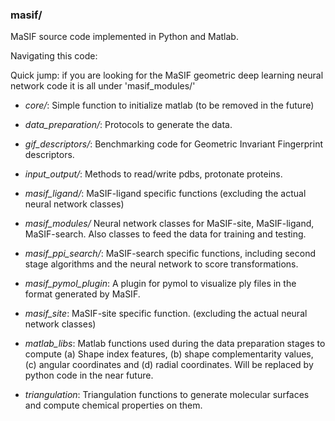### masif/
MaSIF source code implemented in Python and Matlab.

Navigating this code:

Quick jump: if you are looking for the MaSIF geometric deep learning neural network code it is all under 'masif_modules/'

+ *core/*: Simple function to initialize matlab (to be removed in the future)

+ *data_preparation/*: Protocols to generate the data.

+ *gif_descriptors/*: Benchmarking code for Geometric Invariant Fingerprint descriptors.

+ *input_output/*: Methods to read/write pdbs, protonate proteins.

+ *masif_ligand/*: MaSIF-ligand specific functions (excluding the actual neural network classes)

+ *masif_modules/* Neural network classes for MaSIF-site, MaSIF-ligand, MaSIF-search. Also classes to feed the data for training and testing.

+ *masif_ppi_search/*: MaSIF-search specific functions, including second stage algorithms and the neural network to score transformations.

+ *masif_pymol_plugin*: A plugin for pymol to visualize ply files in the format generated by MaSIF.

+ *masif_site*: MaSIF-site specific function. (excluding the actual neural network classes)

+ *matlab_libs*: Matlab functions used during the data preparation stages to compute (a) Shape index features, (b) shape complementarity values, (c) angular coordinates and (d) radial coordinates. Will be replaced by python code in the near future.

+ *triangulation*: Triangulation functions to generate molecular surfaces and compute chemical properties on them.
